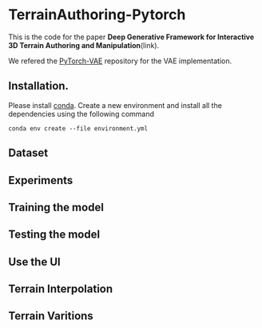 # TerrainAuthoring-Pytorch

This is the code for the paper **Deep Generative Framework for Interactive 3D Terrain Authoring and
Manipulation**(link).

We refered the [PyTorch-VAE](https://github.com/AntixK/PyTorch-VAE) repository for the VAE implementation.


## Installation.
Please install [conda](https://docs.anaconda.com/anaconda/install/index.html). Create a new environment and install all the dependencies using the following command
```
conda env create --file environment.yml
```

## Dataset

## Experiments
 
## Training the model

## Testing the model

## Use the UI

## Terrain Interpolation

## Terrain Varitions
